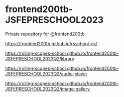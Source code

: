 # frontend200tb-JSFEPRESCHOOL2023

Private repository for @frontend200tb

https://frontend200tb.github.io/rsschool-cv/

https://rolling-scopes-school.github.io/frontend200tb-JSFEPRESCHOOL2023Q2/library

https://rolling-scopes-school.github.io/frontend200tb-JSFEPRESCHOOL2023Q2/audio-player

https://rolling-scopes-school.github.io/frontend200tb-JSFEPRESCHOOL2023Q2/image-gallery
